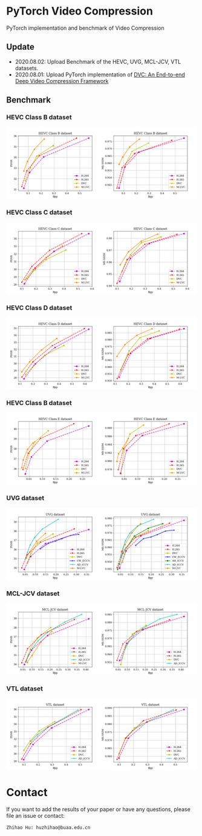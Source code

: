 # PyTorch Video Compression
PyTorch implementation and benchmark of Video Compression

## Update
* 2020.08.02: Upload Benchmark of the HEVC, UVG, MCL-JCV, VTL datasets.
* 2020.08.01: Upload PyTorch implementation of [DVC: An End-to-end Deep Video Compression Framework](https://arxiv.org/abs/1812.00101)

## Benchmark


### HEVC Class B dataset
![](Benchmark/HEVCresults/HEVCClass_B.png)
### HEVC Class C dataset
![](Benchmark/HEVCresults/HEVCClass_C.png)
### HEVC Class D dataset
![](Benchmark/HEVCresults/HEVCClass_D.png)
### HEVC Class B dataset
![](Benchmark/HEVCresults/HEVCClass_E.png)
### UVG dataset
![](Benchmark/UVGresults/UVG.png)
### MCL-JCV dataset
![](Benchmark/MCLresults/MCL.png)
### VTL dataset
![](Benchmark/VTLresults/VTL.png)


# Contact

If you want to add the results of your paper or have any questions, please file an issue or contact:

    Zhihao Hu: huzhihao@buaa.edu.cn